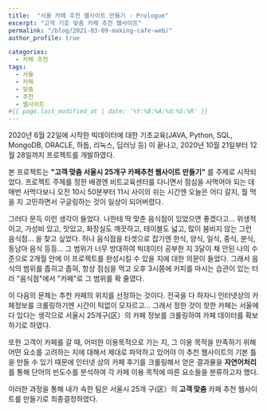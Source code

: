 ```yaml
---
title:  "서울 카페 추천 웹사이트 만들기 - Prologue"
excerpt: "고객 기호 맞춤 카페 추천 웹사이트"
permalink: "/blog/2021-03-09-making-cafe-web/"
author_profile: true

categories:
  - 카페 추천
tags:
  - 서울
  - 카페
  - 맞춤
  - 추천
  - 웹사이트
#{{ page.last_modified_at | date: '%Y:%B:%A:%d:%S:%R' }}
---
```


2020년 6월 22일에 시작한 빅데이터에 대한 기초교육(JAVA, Python, SQL, MongoDB, ORACLE, 하둡, 리눅스, 딥러닝 등) 이 끝나고, 2020년 10월 21일부터 12월 28일까지 프로젝트를 개발하였다.


본 프로젝트는 **"고객 맞춤 서울시 25개구 카페추천 웹사이트 만들기"** 를 주제로 시작되었다. 
프로젝트 주제를 정한 배경엔 비트교육센터를 다니면서 점심을 사먹어야 되는 데 매번 사먹다보니 오전 10시 50분부터 11시 사이의 쉬는 시간엔 
오늘은 어디 갈지, 뭘 먹을 지 고민하면서 구글링하는 것이 일상이 되어버렸다.


그러다 문득 이런 생각이 들었다. 나한테 딱 맞춘 음식점이 있었으면 좋겠다고... 위생적이고, 가성비 있고, 맛있고, 화장실도 깨끗하고, 테이블도 넓고, 많이 붐비지 않는 그런 음식점...
을 찾고 싶었다. 허나 음식점을 타겟으로 잡기엔 한식, 양식, 일식, 중식, 분식, 동남아 음식 등등... 그 범위가 너무 방대하여 빅데이터 공부한 지 3달이 채 안된 나의 수준으로 2개월 안에 
이 프로젝트를 완성시킬 수 있을 지에 대한 의문이 들었다. 그래서 음식의 범위를 좁히고 좁혀, 항상 점심을 먹고 오후 3시쯤에 커피를 마시는 습관이 있는 터라 
"음식점"에서 "카페"로 그 범위를 확 줄였다.


이 다음의 문제는 추천 카페의 위치를 선정하는 것이다. 전국을 다 하자니 인터넷상의 카페정보를 크롤링하기엔 시간이 턱없이 모자르고...
그래서 정한 것이 핫한 카페는 서울에 다 있다는 생각으로 서울시 25개구(区）의 카페 정보를 크롤링하여 카페 데이터를 확보하기로 하였다. 


또한 고객이 카페를 갈 때, 어떠한 이용목적으로 가는 지, 그 이용 목적을 만족하기 위해 어떤 요소를 고려하는 지에 대해서 제대로 파악하고 있어야 
이 추천 웹사이트의 기본 틀을 만들 수 있기 때문에 인터넷 상의 카페 후기를 크롤링해서 얻은 결과물을 **자연어처리**를 통해 단어의 빈도수를 분석하여 
각 카페 이용 목적에 따른 요소들을 분류하고자 했다.  


이러한 과정을 통해 내가 속한 팀은 서울시 25개 구(区）의 **고객 맞춤** 카페 추천 웹사이트를 만들기로 최종결정하였다.


